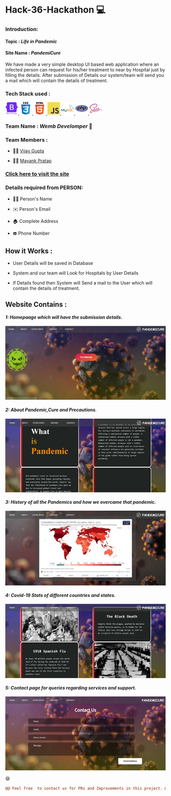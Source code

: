 # Hack-36-Hackathon 💻


<h3 align="left">Introduction:</h3>

#### Topic : *Life in Pandemic*

#### Site Name : *PandemiCure*

We have made a very simple desktop UI based web application where an infected person can request for his/her treatment to near by Hospital just by filling the details.
After submission of Details our system/team will send you a mail which will contain the details of treatment.




<h3 align="left">Tech Stack used :</h3> 


<p align="left"> <a href="https://getbootstrap.com" target="_blank"> <img src="https://raw.githubusercontent.com/devicons/devicon/master/icons/bootstrap/bootstrap-plain-wordmark.svg" alt="bootstrap" width="40" height="40"/> </a> <a href="https://www.w3schools.com/css/" target="_blank"> <img src="https://raw.githubusercontent.com/devicons/devicon/master/icons/css3/css3-original-wordmark.svg" alt="css3" width="40" height="40"/> </a> <a href="https://www.w3.org/html/" target="_blank"> <img src="https://raw.githubusercontent.com/devicons/devicon/master/icons/html5/html5-original-wordmark.svg" alt="html5" width="40" height="40"/> </a> <a href="https://developer.mozilla.org/en-US/docs/Web/JavaScript" target="_blank"> <img src="https://raw.githubusercontent.com/devicons/devicon/master/icons/javascript/javascript-original.svg" alt="javascript" width="40" height="40"/> </a> <a href="https://www.mysql.com/" target="_blank"> <img src="https://raw.githubusercontent.com/devicons/devicon/master/icons/mysql/mysql-original-wordmark.svg" alt="mysql" width="40" height="40"/> </a> <a href="https://www.php.net" target="_blank"> <img src="https://raw.githubusercontent.com/devicons/devicon/master/icons/php/php-original.svg" alt="php" width="40" height="40"/> </a> <a href="https://sass-lang.com" target="_blank"> <img src="https://raw.githubusercontent.com/devicons/devicon/master/icons/sass/sass-original.svg" alt="sass" width="40" height="40"/> </a> </p>


### Team Name : ***Wemb Develomper*** 🐶


<h3 align="left">Team Members : </h3> 

 - 👨‍🎓   [Vijay Gupta](https://github.com/vijaygupta18) 
 
 - 👨‍🎓   [Mayank Pratap](https://github.com/mynkprtp)  


###  [Click here to visit the site](https://pandemicure.herokuapp.com/)



###  Details required from PERSON:

+ 👱‍♂️ Person's Name 

+ ✉️  Person's Email 

+ 🏠  Complete Address 

+ ☎️  Phone Number 

## How it Works :

- User Details will be saved in Database

- System and our team will Look for Hospitals by User Details

- If Details found then System will Send a mail to the User which will contain the details of treatment.


## Website Contains :

#### *1: Homepaage which will have the submission details.*

![Homepage](images/1.JPG)

#### *2: About Pandemic,Cure and Precautions.*

![About](images/2.JPG)

#### *3: History of all the Pandemics and how we overcame that pandemic.*

![History](images/3.JPG)

#### *4: Covid-19 Stats of different countries and states.*

![Covid stats](images/4.JPG)

#### *5: Contact page for queries regarding services and support.*

![Contact](images/5.JPG)


😄
```diff
@@ Feel free  to contact us for PRs and Improvements in this project. @@ 

